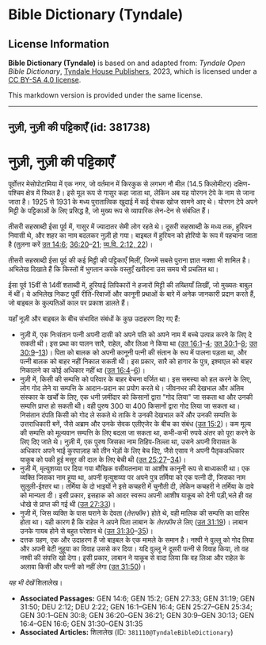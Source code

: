 # Bible Dictionary (Tyndale)

## License Information

**Bible Dictionary (Tyndale)** is based on and adapted from: _Tyndale Open Bible Dictionary_, [Tyndale House Publishers](https://tyndaleopenresources.com/), 2023, which is licensed under a [CC BY-SA 4.0 license](https://creativecommons.org/licenses/by-sa/4.0/legalcode.en).

This markdown version is provided under the same license.



--------------------------------

## नुज़ी, नुज़ी की पट्टिकाएँ (id: 381738)

नुज़ी, नुज़ी की पट्टिकाएँ
=========================

पूर्वोत्तर मेसोपोटामिया में एक नगर, जो वर्तमान में किरकुक से लगभग नौ मील (14\.5 किलोमीटर) दक्षिण\-पश्चिम क्षेत्र में स्थित है। इसे मूल रूप से गासुर कहा जाता था, लेकिन अब यह योरगन टेपे के नाम से जाना जाता है। 1925 से 1931 के मध्य पुरातात्विक खुदाई में कई रोचक खोज सामने आए थे। योरगन टेपे अपने मिट्टी के पट्टिकाओं के लिए प्रसिद्ध है, जो मुख्य रूप से व्यापारिक लेन\-देन से संबंधित हैं।

तीसरी सहस्राब्दी ईसा पूर्व में, गासुर में ज्यादातर सेमी लोग रहते थे। दूसरी सहस्राब्दी के मध्य तक, हुरियन निवासी थे, और शहर का नाम बदलकर नुज़ी हो गया। बाइबल में हुरियन को होरियो के रूप में पहचाना जाता है (तुलना करें [उत 14:6](https://ref.ly/Gen14:6); [36:20](https://ref.ly/Gen36:20-Gen36:21)–[21](https://ref.ly/Gen36:20-Gen36:21); [व्य.वि. 2:12, 22](https://ref.ly/Deut2:12,Deut2:22))।

तीसरी सहस्राब्दी ईसा पूर्व की कई मिट्टी की पट्टिकाएँ मिलीं, जिनमें सबसे पुराना ज्ञात नक्शा भी शामिल है। अभिलेख दिखाते हैं कि किस्तों में भुगतान करके वस्तुएँ खरीदना उस समय भी प्रचलित था।

ईसा पूर्व 15वीं से 14वीं शताब्दी में, हुरियाई लिपिकारों ने हजारों मिट्टी की तख्तियाँ लिखीं, जो मुख्यतः बाबुल में थीं। ये अभिलेख निकट पूर्वी रीति\-रिवाजों और कानूनी प्रथाओं के बारे में अनेक जानकारी प्रदान करते हैं, जो बाइबल के कुल्पतिओं काल पर प्रकाश डालते हैं।

यहाँ नूज़ी और बाइबल के बीच संभावित संबंधों के कुछ उदाहरण दिए गए हैं:

* नुज़ी में, एक निःसंतान पत्नी अपनी दासी को अपने पति को अपने नाम में बच्चे उत्पन्न करने के लिए दे सकती थी। इस प्रथा का पालन सारै, राहेल, और लिआ ने किया था ([उत 16:1](https://ref.ly/Gen16:1-Gen16:4)–[4](https://ref.ly/Gen16:1-Gen16:4); [उत 30:1](https://ref.ly/Gen30:1-Gen30:8)–[8](https://ref.ly/Gen30:1-Gen30:8); [उत 30:9](https://ref.ly/Gen30:9-Gen30:13)–[13](https://ref.ly/Gen30:9-Gen30:13))। पिता को बालक को अपनी कानूनी पत्नी की संतान के रूप में पालना पड़ता था, और पत्नी बालक को बाहर नहीं निकाल सकती थी। इस प्रकार, सारै को हागार के पुत्र, इश्माएल को बाहर निकालने का कोई अधिकार नहीं था ([उत 16:4](https://ref.ly/Gen16:4-Gen16:6)–[6](https://ref.ly/Gen16:4-Gen16:6))।
* नुज़ी में, किसी की सम्पत्ति को परिवार के बाहर बेचना वर्जित था। इस समस्या को हल करने के लिए, लोग गोद लेने या सम्पत्ति के आदान\-प्रदान का प्रयोग करते थे। जीवनभर की देखभाल और अंतिम संस्कार के खर्चों के लिए, एक धनी ज़मींदार को किसानों द्वारा "गोद लिया" जा सकता था और उनकी सम्पत्ति प्राप्त हो सकती थी। वही पुरुष 300 या 400 किसानों द्वारा गोद लिया जा सकता था। निसंतान दंपति किसी को गोद ले सकते थे ताकि वे उनकी देखभाल करें और उनकी सम्पत्ति के उत्तराधिकारी बनें, जैसे अब्राम और उनके सेवक एलीएजेर के बीच का संबंध ([उत 15:2](https://ref.ly/Gen15:2))। कम मूल्य की सम्पत्ति को मूल्यवान सम्पत्ति के लिए बदला जा सकता था, कभी\-कभी रुपये अंतर को पूरा करने के लिए दिए जाते थे। नुज़ी में, एक पुरुष जिसका नाम तिहिप\-तिल्ला था, उसने अपनी विरासत के अधिकार अपने भाई कुरपाज़ाह को तीन भेड़ों के लिए बेच दिए, जैसे एसाव ने अपनी पैतृकअधिकार याकूब को पकी हुई मसूर की दाल के लिए बेची थी ([उत 25:27](https://ref.ly/Gen25:27-Gen25:34)–[34](https://ref.ly/Gen25:27-Gen25:34))।
* नुजी में, मृत्युशय्या पर दिया गया मौखिक वसीयतनामा या आशीष कानूनी रूप से बाध्यकारी था। एक व्यक्ति जिसका नाम हूया था, अपनी मृत्युशय्या पर अपने पुत्र तर्मिया को एक पत्नी दी, जिसका नाम सुलुली\-ईश्तर था। तर्मिया के दो भाइयों ने इसे कचहरी में चुनौती दी, लेकिन कचहरी ने तर्मिया के दावे को मान्यता दी। इसी प्रकार, इसहाक को आदर स्वरूप अपनी आशीष याकूब को देनी पड़ी,भले ही वह धोखे से प्राप्त की गई थी ([उत 27:33](https://ref.ly/Gen27:33))।
* नुजी में, जिस व्यक्ति के पास घराने के देवता (*तेराफीम* ) होते थे, वही मालिक की सम्पत्ति का वारिस होता था। यही कारण है कि राहेल ने अपने पिता लाबान के *तेराफीम* ले लिए ([उत 31:19](https://ref.ly/Gen31:19))। लाबान उनके गायब होने से बहुत परेशान थे ([उत 31:30](https://ref.ly/Gen31:30-Gen31:35)–[35](https://ref.ly/Gen31:30-Gen31:35))।
* दत्तक ग्रहण, एक और उदाहरण हैं जो बाइबल के एक मामले के समान है। नश्वी ने वुल्लू को गोद लिया और अपनी बेटी नुहूया का विवाह उससे कर दिया। यदि वुल्लू ने दूसरी पत्नी से विवाह किया, तो वह नश्वी की संपत्ति खो देगा। इसी प्रकार, लाबान ने याकूब से वादा लिया कि वह लिआ और राहेल के अलावा किसी और पत्नी को नहीं लेगा ([उत 31:50](https://ref.ly/Gen31:50))।

*यह भी देखें* शिलालेख।

* **Associated Passages:** GEN 14:6; GEN 15:2; GEN 27:33; GEN 31:19; GEN 31:50; DEU 2:12; DEU 2:22; GEN 16:1–GEN 16:4; GEN 25:27–GEN 25:34; GEN 30:1–GEN 30:8; GEN 36:20–GEN 36:21; GEN 30:9–GEN 30:13; GEN 16:4–GEN 16:6; GEN 31:30–GEN 31:35
* **Associated Articles:** शिलालेख (ID: `381110@TyndaleBibleDictionary`)

